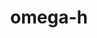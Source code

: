---
title: "omega-h"
layout: cache
categories: [package, v0.18]
meta: {"versions": ["9.34.1"], "compilers": ["gcc@=7.5.0"], "oss": ["ubuntu18.04"], "platforms": ["linux"], "targets": ["x86_64"], "stacks": ["e4s"], "num_specs": 2, "num_specs_by_stack": {"e4s": 2}}
spec_details: [{"hash": "47d54fzmzpdsxxwclwmh3gzpcsfqrnbz", "compiler": "gcc@=7.5.0", "versions": ["9.34.1"], "os": "ubuntu18.04", "platform": "linux", "target": "x86_64", "variants": ["build_type=RelWithDebInfo", "~cuda", "~examples", "~ipo", "+mpi", "+optimize", "+shared", "+symbols", "~throw", "+trilinos", "~warnings", "+zlib"], "stacks": ["e4s"], "size": "-", "tarball": "https://binaries.spack.io/releases/v0.18/build_cache/linux-ubuntu18.04-x86_64/gcc-7.5.0/omega-h-9.34.1/linux-ubuntu18.04-x86_64-gcc-7.5.0-omega-h-9.34.1-47d54fzmzpdsxxwclwmh3gzpcsfqrnbz.spack"}, {"hash": "a3zmkcy6l3flytan5ke25u5fw3ffzxi7", "compiler": "gcc@=7.5.0", "versions": ["9.34.1"], "os": "ubuntu18.04", "platform": "linux", "target": "x86_64", "variants": ["build_type=RelWithDebInfo", "~cuda", "~examples", "~ipo", "+mpi", "+optimize", "+shared", "+symbols", "~throw", "+trilinos", "~warnings", "+zlib"], "stacks": ["e4s"], "size": "-", "tarball": "https://binaries.spack.io/releases/v0.18/build_cache/linux-ubuntu18.04-x86_64/gcc-7.5.0/omega-h-9.34.1/linux-ubuntu18.04-x86_64-gcc-7.5.0-omega-h-9.34.1-a3zmkcy6l3flytan5ke25u5fw3ffzxi7.spack"}]
---